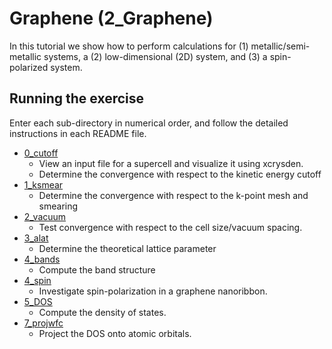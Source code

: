# Graphene (2_Graphene)
In this tutorial we show how to perform calculations for (1) metallic/semi-metallic systems, a (2) low-dimensional (2D) system, and (3) a spin-polarized system.

## Running the exercise
  Enter each sub-directory in numerical order, and follow the detailed instructions in each README file.
  - [0_cutoff](0_cutoff)
    - View an input file for a supercell and visualize it using xcrysden. 
    - Determine the convergence with respect to the kinetic energy cutoff
  - [1_ksmear](1_ksmear)
    - Determine the convergence with respect to the k-point mesh and smearing
  - [2_vacuum](2_vacuum)
    - Test convergence with respect to the cell size/vacuum spacing.
  - [3_alat](3_alat)
    - Determine the theoretical lattice parameter
  - [4_bands](4_bands)
    - Compute the band structure
  - [4_spin](4_spin)
    - Investigate spin-polarization in a graphene nanoribbon.
  - [5_DOS](5_DOS)
    - Compute the density of states.
  - [7_projwfc](7_projwfc)
    - Project the DOS onto atomic orbitals.

